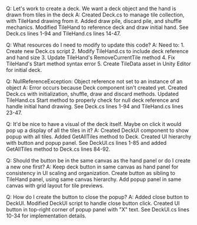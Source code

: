 Q: Let's work to create a deck. We want a deck object and the hand is drawn from tiles in the deck
A: Created Deck.cs to manage tile collection, with TileHand drawing from it. Added draw pile, discard pile, and shuffle mechanics. Modified TileHand to reference deck and draw initial hand. See Deck.cs lines 1-94 and TileHand.cs lines 14-47.

Q: What resources do I need to modify to update this code?
A: Need to: 1. Create new Deck.cs script 2. Modify TileHand.cs to include deck reference and hand size 3. Update TileHand's RemoveCurrentTile method 4. Fix TileHand's Start method syntax error 5. Create TileData asset in Unity Editor for initial deck.

Q: NullReferenceException: Object reference not set to an instance of an object
A: Error occurs because Deck component isn't created yet. Created Deck.cs with initialization, shuffle, draw and discard methods. Updated TileHand.cs Start method to properly check for null deck reference and handle initial hand drawing. See Deck.cs lines 1-94 and TileHand.cs lines 23-47.

Q: It'd be nice to have a visual of the deck itself. Maybe on click it would pop up a display of all the tiles in it?
A: Created DeckUI component to show popup with all tiles. Added GetAllTiles method to Deck. Created UI hierarchy with button and popup panel. See DeckUI.cs lines 1-85 and added GetAllTiles method to Deck.cs lines 84-92.

Q: Should the button be in the same canvas as the hand panel or do I create a new one first?
A: Keep deck button in same canvas as hand panel for consistency in UI scaling and organization. Create button as sibling to TileHand panel, using same canvas hierarchy. Add popup panel in same canvas with grid layout for tile previews.

Q: How do I create the button to close the popup?
A: Added close button to DeckUI. Modified DeckUI script to handle close button click. Created UI button in top-right corner of popup panel with "X" text. See DeckUI.cs lines 10-34 for implementation details.
